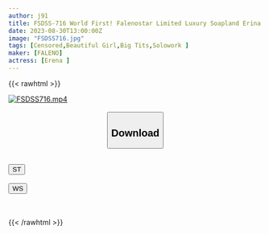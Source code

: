 ```yaml
---
author: j91
title: FSDSS-716 World First! Falenostar Limited Luxury Soapland Erina Served By Hong Konger Erina Erina
date: 2023-08-30T13:00:00Z
image: "FSDSS716.jpg"
tags: [Censored,Beautiful Girl,Big Tits,Solowork ]
maker: [FALENO]
actress: [Erena ]
---
```



{{< rawhtml >}}

<div class="video" data-videoid="k9A0d174aBtOLr1">
    <a href="javascript:;">
        <img src="https://my.j91.asia/posts/FSDSS716/FSDSS716.jpg" width="WIDTH" height="HEIGHT" alt="FSDSS716.mp4" loading="lazy">
    </a>
</div>

<script type="text/javascript" src="https://j91.asia/asset/on-demand-st.js"></script>

<br>
  <link rel="stylesheet" href="https://j91.asia/asset/bs5.css">
  
  <center>
  <button class="btn btn-primary" type="button" data-bs-toggle="collapse" data-bs-target=".multi-collapse" aria-expanded="false" aria-controls="multiCollapseExample1 multiCollapseExample2"><h2>Download</h2></button></center>
</p>
<div class="row">
  <div class="col">
    <div class="collapse multi-collapse" id="multiCollapseExample1">
      <div class="card card-body">
	      	      <br>
<div class="buttons">  
<a href="https://streamtape.to/v/k9A0d174aBtOLr1"><button class="btn-hover color-3"><i class="fa fa-download"></i> ST</button></a></div>
    </div>
  </div>
</div>
  <div class="col">
    <div class="collapse multi-collapse" id="multiCollapseExample2">
      <div class="card card-body">
	      <br>
<div class="buttons">
    <a href="https://wolfstream.tv/neejiqawkrtd"><button class="btn-hover color-9"><i class="fa fa-download"></i> WS</button></a></div>
<br><br>
      </div>
    </div>
  </div>
</div>

{{< /rawhtml >}}